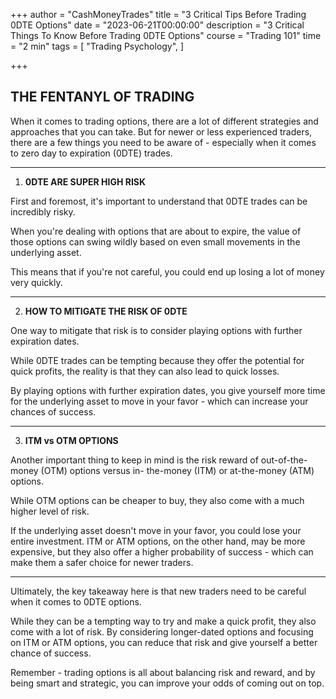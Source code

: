 +++
author = "CashMoneyTrades"
title = "3 Critical Tips Before Trading 0DTE Options"
date = "2023-06-21T00:00:00"
description = "3 Critical Things To Know Before Trading 0DTE Options"
course = "Trading 101"
time = "2 min"
tags = [
    "Trading Psychology",
]

+++

## **THE FENTANYL OF TRADING**

When it comes to trading options, there are a lot of different strategies and approaches that you can take. But for
newer or less experienced traders, there are a few things you need to be aware of - especially when it comes to
zero day to expiration (0DTE) trades.

---

1. **0DTE ARE SUPER HIGH RISK** 

First and foremost, it's important to understand that 0DTE trades can be incredibly risky. 

When you're
dealing with options that are about to expire, the value of those options can swing wildly based on even
small movements in the underlying asset. 

This means that if you're not careful, you could end up losing a
lot of money very quickly.

---

2. **HOW TO MITIGATE THE RISK OF 0DTE**

One way to mitigate that risk is to consider playing options with further expiration dates. 

While 0DTE
trades can be tempting because they offer the potential for quick profits, the reality is that they can also
lead to quick losses. 

By playing options with further expiration dates, you give yourself more time for the
underlying asset to move in your favor - which can increase your chances of success.

---

3. **ITM vs OTM OPTIONS**

Another important thing to keep in mind is the risk reward of out-of-the-money (OTM) options versus in-
the-money (ITM) or at-the-money (ATM) options. 

While OTM options can be cheaper to buy, they also come
with a much higher level of risk. 

If the underlying asset doesn't move in your favor, you could lose your
entire investment. ITM or ATM options, on the other hand, may be more expensive, but they also offer a
higher probability of success - which can make them a safer choice for newer traders.

---

Ultimately, the key takeaway here is that new traders need to be careful when it comes to 0DTE options.

While they can be a tempting way to try and make a quick profit, they also come with a lot of risk. By considering
longer-dated options and focusing on ITM or ATM options, you can reduce that risk and give yourself a better
chance of success.

Remember - trading options is all about balancing risk and reward, and by being smart and
strategic, you can improve your odds of coming out on top.